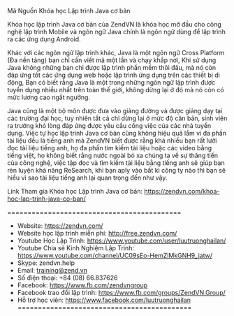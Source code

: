 Mã Nguồn Khóa học Lập trình Java cơ bản

Khóa học lập trình Java cơ bản của ZendVN là khóa học mở đầu cho công nghệ lập trình Mobile và ngôn ngữ Java chính là ngôn ngữ dùng để lập trình ra các ứng dụng Android.

Khác với các ngôn ngữ lập trình khác, Java là một ngôn ngữ Cross Platform (Đa nền tảng) bạn chỉ cần viết mã một lần và chạy khắp nơi, Khi sử dụng Java không những bạn chỉ được lập trình phần mềm thôi đâu, mà nó còn đáp ứng tốt các ứng dụng web hoặc lập trình ứng dụng trên các thiết bị di động, Bạn có biết rằng Java là một trong những ngôn ngữ lập trình được tuyển dụng nhiều nhất trên toàn thế giới, không dừng lại ở đó mà nó còn có mức lương cao ngất ngưởng.

Java cũng là một bộ môn được đưa vào giảng đường và được giảng dạy tại các trường đại học, tuy nhiên tất cả chỉ dừng lại ở mức độ căn bản, sinh viên ra trường khó lòng đáp ứng được yêu cầu công việc của các nhà tuyển dụng. Việc tự học lập trình Java cơ bản cũng không hiệu quả lắm vì đa phần tài liệu đều là tiếng anh mà ZendVN biết được rằng khá nhiều bạn rất lười đọc tài liệu tiếng anh, họ đa phần tìm kiếm tài liệu hoặc các video bằng tiếng việt, họ không biết rằng nước ngoài bỏ xa chúng ta về sự thăng tiến của công nghệ, việc tập đọc và tìm kiếm tài liệu bằng tiếng anh sẽ giúp bạn rèn luyện khả năng ReSearch, khi bạn aply vào bất kì công ty nào thì bạn sẽ hiểu vì sao tài liệu tiếng anh lại quan trọng đến như vậy.

Link Tham gia Khóa học Lập trình Java cơ bản: https://zendvn.com/khoa-hoc-lap-trinh-java-co-ban/

===========================================
- Website: https://zendvn.com/
- Website học lập trình miễn phí: http://free.zendvn.com/
- Youtube Học Lập Trình: https://www.youtube.com/user/luutruonghailan/
- Youtube Chia sẻ Kinh Nghiệm Lập Trình: https://www.youtube.com/channel/UC09sEo-HemZlMkGNH9_jatw/
- Skype: zendvn.help
- Email: training@zend.vn
- Số điện thoại: +84 (08) 66.837626
- Facebook: https://www.fb.com/zendvngroup
- Facebook trao đổi lập trình: https://www.fb.com/groups/ZendVN.Group/
- Hỗ trợ học viên: https://www.facebook.com/luutruonghailan
===========================================